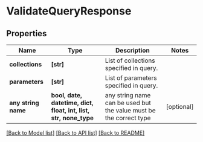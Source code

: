 # ValidateQueryResponse


## Properties
Name | Type | Description | Notes
------------ | ------------- | ------------- | -------------
**collections** | **[str]** | List of collections specified in query. | 
**parameters** | **[str]** | List of parameters specified in query. | 
**any string name** | **bool, date, datetime, dict, float, int, list, str, none_type** | any string name can be used but the value must be the correct type | [optional]

[[Back to Model list]](../README.md#documentation-for-models) [[Back to API list]](../README.md#documentation-for-api-endpoints) [[Back to README]](../README.md)


